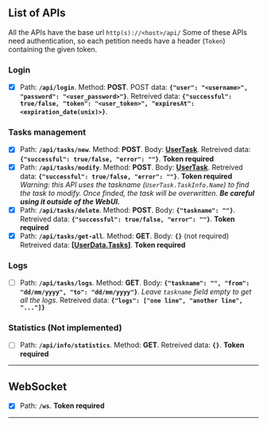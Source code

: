 ## List of APIs
All the APIs have the base url `http(s)://<host>/api/`
Some of these APIs need authentication, so each petition needs have a header (`Token`) containing the given token.

### Login
- [x] Path: **`/api/login`**. 
      Method: **POST**. 
      POST data: **`{"user": "<username>", "password": "<user_password>"}`**.
      Retreived data: **`{"successful": true/false, "token": "<user_token>", "expiresAt": <expiration_date(unix)>}`**.

### Tasks management
- [x] Path: **`/api/tasks/new`**. 
      Method: **POST**.
      Body: **[UserTask](https://github.com/Pegasus8/PiWorker/blob/6b6f13a04a2d23b782be2c6918a52490e71129a8/core/data/dataModel.go#L9)**.
      Retreived data: **`{"successful": true/false, "error": ""}`**. 
      **Token required**
- [x] Path: **`/api/tasks/modify`**. 
      Method: **POST**. 
      Body: **[UserTask](https://github.com/Pegasus8/PiWorker/blob/6b6f13a04a2d23b782be2c6918a52490e71129a8/core/data/dataModel.go#L9)**.
      Retreived data: **`{"successful": true/false, "error": ""}`**. 
      **Token required**
      *Warning: this API uses the taskname (`UserTask.TaskInfo.Name`) to find the task to modify. Once finded, the task will be overwritten. **Be careful using it outside of the WebUI.***
- [x] Path: **`/api/tasks/delete`**. 
      Method: **POST**.
      Body: **`{"taskname": ""}`**.
      Retreived data: **`{"successful": true/false, "error": ""}`**. 
      **Token required**
- [x] Path: **`/api/tasks/get-all`**. 
      Method: **GET**. 
      Body: **`{}`** (not required)
      Retreived data: **[[UserData.Tasks](https://github.com/Pegasus8/PiWorker/blob/6b6f13a04a2d23b782be2c6918a52490e71129a8/core/data/dataModel.go#L4)]**. 
      **Token required**

### Logs
- [ ] Path: **`/api/tasks/logs`**.
      Method: **GET**.
      Body: **`{"taskname": "", "from": "dd/mm/yyyy", "to": "dd/mm/yyyy"}`**. *Leave `taskname` field empty to get all the logs.*
      Retreived data: **`{"logs": ["one line", "another line", "..."]}`**

### Statistics (**Not implemented**)
- [ ] Path: **`/api/info/statistics`**. 
      Method: **GET**. 
      Retreived data: **`{}`**. 
     **Token required**

______
## WebSocket
- [x] Path: **`/ws`**. 
      **Token required**
_____
